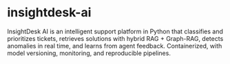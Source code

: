# insightdesk-ai
InsightDesk AI is an intelligent support platform in Python that classifies and prioritizes tickets, retrieves solutions with hybrid RAG + Graph-RAG, detects anomalies in real time, and learns from agent feedback. Containerized, with model versioning, monitoring, and reproducible pipelines.
